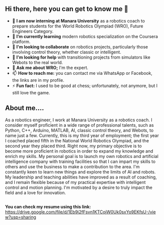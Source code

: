 ## Hi there, here you can get to know me 👋

- 🔭 **I am now interning at Manara University** as a robotics coach to prepare students for the World Robotics Olympiad (WRO), Future Engineers Category.  
- 🌱 **I’m currently learning** modern robotics specialization on the Coursera platform.  
- 👯 **I'm looking to collaborate** on robotics projects, particularly those involving control theory, whether classic or intelligent.  
- 🤔 **I'm looking for help** with transitioning projects from simulators like Webots to the real world.  
- 💬 **Ask me about WRO;** I'm the expert.  
- 📫 **How to reach me:** you can contact me via WhatsApp or Facebook, the links are in my profile.  
- ⚡ **Fun fact:** I used to be good at chess; unfortunately, not anymore, but I still love the game.
## About me....
As a robotics engineer, I work at Manara University as a robotics coach. I consider myself proficient in a wide range of professional talents, such as Python, C++, Arduino, MATLAB, AI, classic control theory, and Webots, to name just a few. Currently, this is my third year of employment; the first year I coached placed fifth in the National World Robotics Olympiad, and the second year they placed third. Right now, my primary objective is to become more proficient in robotics in order to expand my knowledge and enrich my skills. My personal goal is to launch my own robotics and artificial intelligence company with training facilities so that I can impart my skills to others and use the business to make a contribution to the area. I'm constantly keen to learn new things and explore the limits of AI and robots. My leadership and teaching abilities have improved as a result of coaching, and I remain flexible because of my practical expertise with intelligent control and motion planning. I'm motivated by a desire to truly impact the field and a love for innovation.
##
**You can check my resume using this link:** https://drive.google.com/file/d/1Eb9i2fFsvn1KTCojW0Uk0sxYo9EKfsU-/view?usp=sharing

